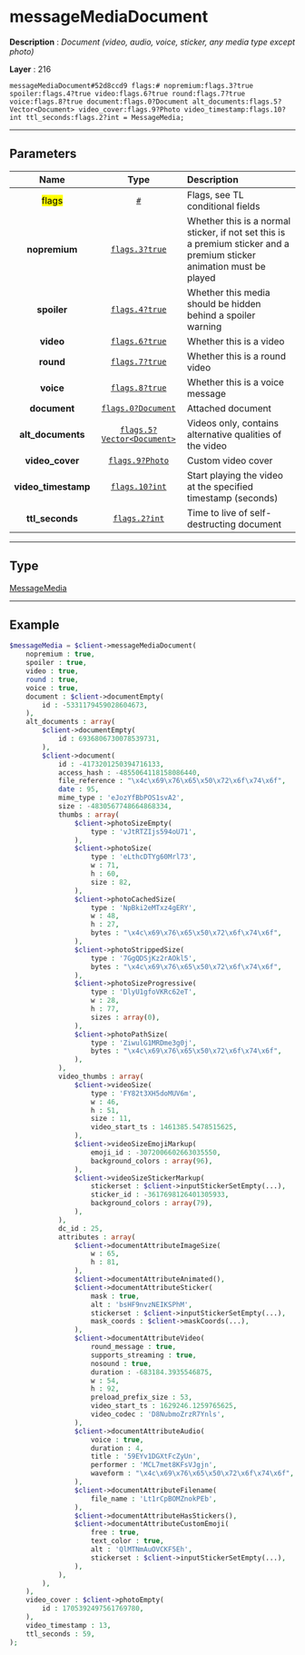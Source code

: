 # messageMediaDocument

**Description** : *Document \(video, audio, voice, sticker, any media type except photo\)*

**Layer** : 216

```tl
messageMediaDocument#52d8ccd9 flags:# nopremium:flags.3?true spoiler:flags.4?true video:flags.6?true round:flags.7?true voice:flags.8?true document:flags.0?Document alt_documents:flags.5?Vector<Document> video_cover:flags.9?Photo video_timestamp:flags.10?int ttl_seconds:flags.2?int = MessageMedia;
```

---

## Parameters

| Name | Type | Description |
| :---: | :---: | :--- |
| <mark>flags</mark> | [`#`](type/#) | Flags, see TL conditional fields |
| **nopremium** | [`flags.3?true`](type/true) | Whether this is a normal sticker, if not set this is a premium sticker and a premium sticker animation must be played |
| **spoiler** | [`flags.4?true`](type/true) | Whether this media should be hidden behind a spoiler warning |
| **video** | [`flags.6?true`](type/true) | Whether this is a video |
| **round** | [`flags.7?true`](type/true) | Whether this is a round video |
| **voice** | [`flags.8?true`](type/true) | Whether this is a voice message |
| **document** | [`flags.0?Document`](type/Document) | Attached document |
| **alt_documents** | [`flags.5?Vector<Document>`](type/Document) | Videos only, contains alternative qualities of the video |
| **video_cover** | [`flags.9?Photo`](type/Photo) | Custom video cover |
| **video_timestamp** | [`flags.10?int`](type/int) | Start playing the video at the specified timestamp (seconds) |
| **ttl_seconds** | [`flags.2?int`](type/int) | Time to live of self-destructing document |

---

## Type

[MessageMedia](type/MessageMedia)

---

## Example

```php
$messageMedia = $client->messageMediaDocument(
	nopremium : true,
	spoiler : true,
	video : true,
	round : true,
	voice : true,
	document : $client->documentEmpty(
		id : -5331179459028604673,
	),
	alt_documents : array(
		$client->documentEmpty(
			id : 6936806730078539731,
		),
		$client->document(
			id : -4173201250394716133,
			access_hash : -4855064118158086440,
			file_reference : "\x4c\x69\x76\x65\x50\x72\x6f\x74\x6f",
			date : 95,
			mime_type : 'eJozYfBbPOS1svA2',
			size : -4830567748664868334,
			thumbs : array(
				$client->photoSizeEmpty(
					type : 'vJtRTZIjs594oU71',
				),
				$client->photoSize(
					type : 'eLthcDTYg60Mrl73',
					w : 71,
					h : 60,
					size : 82,
				),
				$client->photoCachedSize(
					type : 'NpBki2eMTxz4gERY',
					w : 48,
					h : 27,
					bytes : "\x4c\x69\x76\x65\x50\x72\x6f\x74\x6f",
				),
				$client->photoStrippedSize(
					type : '7GgQDSjKz2rAOkl5',
					bytes : "\x4c\x69\x76\x65\x50\x72\x6f\x74\x6f",
				),
				$client->photoSizeProgressive(
					type : 'DlyU1gfoVKRc62eT',
					w : 28,
					h : 77,
					sizes : array(0),
				),
				$client->photoPathSize(
					type : 'ZiwulG1MRDme3g0j',
					bytes : "\x4c\x69\x76\x65\x50\x72\x6f\x74\x6f",
				),
			),
			video_thumbs : array(
				$client->videoSize(
					type : 'FY82t3XH5doMUV6m',
					w : 46,
					h : 51,
					size : 11,
					video_start_ts : 1461385.5478515625,
				),
				$client->videoSizeEmojiMarkup(
					emoji_id : -3072006602663035550,
					background_colors : array(96),
				),
				$client->videoSizeStickerMarkup(
					stickerset : $client->inputStickerSetEmpty(...),
					sticker_id : -3617698126401305933,
					background_colors : array(79),
				),
			),
			dc_id : 25,
			attributes : array(
				$client->documentAttributeImageSize(
					w : 65,
					h : 81,
				),
				$client->documentAttributeAnimated(),
				$client->documentAttributeSticker(
					mask : true,
					alt : 'bsHF9nvzNEIKSPhM',
					stickerset : $client->inputStickerSetEmpty(...),
					mask_coords : $client->maskCoords(...),
				),
				$client->documentAttributeVideo(
					round_message : true,
					supports_streaming : true,
					nosound : true,
					duration : -683184.3935546875,
					w : 54,
					h : 92,
					preload_prefix_size : 53,
					video_start_ts : 1629246.1259765625,
					video_codec : 'D8NubmoZrzR7Ynls',
				),
				$client->documentAttributeAudio(
					voice : true,
					duration : 4,
					title : '59EYv1DGXtFcZyUn',
					performer : 'MCL7met8KFsVJgjn',
					waveform : "\x4c\x69\x76\x65\x50\x72\x6f\x74\x6f",
				),
				$client->documentAttributeFilename(
					file_name : 'Lt1rCpBOMZnokPEb',
				),
				$client->documentAttributeHasStickers(),
				$client->documentAttributeCustomEmoji(
					free : true,
					text_color : true,
					alt : 'QlMTNmAuOVCKF5Eh',
					stickerset : $client->inputStickerSetEmpty(...),
				),
			),
		),
	),
	video_cover : $client->photoEmpty(
		id : 1705392497561769780,
	),
	video_timestamp : 13,
	ttl_seconds : 59,
);
```